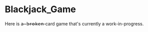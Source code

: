 # Blackjack_Game

Here is a  ̶̶̶-b̶ ̶r̶ ̶o̶ ̶k̶ ̶e̶ ̶n̶   card game that's currently a work-in-progress.

